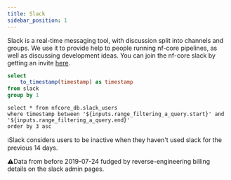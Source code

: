 ```yaml
---
title: Slack
sidebar_position: 1
---
```


Slack is a real-time messaging tool, with discussion split into channels and groups. We use it to provide help to people running nf-core pipelines, as well as discussing development ideas. You can join the nf-core slack by getting an invite [here](https://nf-co.re/join/slack).

```sql view_days
select
    to_timestamp(timestamp) as timestamp
from slack
group by 1
```

<DateRange
    name=range_filtering_a_query
    data={view_days}
    dates=timestamp
    defaultValue="All Time"
/>

<!-- https://github.com/nf-core/website/blob/33acd6a2fab2bf9251e14212ce731ef3232b5969/public_html/stats.php#L714 -->


```users_long_filtered
select * from nfcore_db.slack_users
where timestamp between '${inputs.range_filtering_a_query.start}' and '${inputs.range_filtering_a_query.end}'
order by 3 asc
```

<AreaChart
    data={users_long_filtered}
    x=timestamp
    y=value
    series=category
    title="nf-core Slack users over time"
    subtitle="Per day from {inputs.range_filtering_a_query.start} to {inputs.range_filtering_a_query.end}"
/>

ℹ️Slack considers users to be inactive when they haven't used slack for the previous 14 days.

⚠️Data from before 2019-07-24 fudged by reverse-engineering billing details on the slack admin pages.
